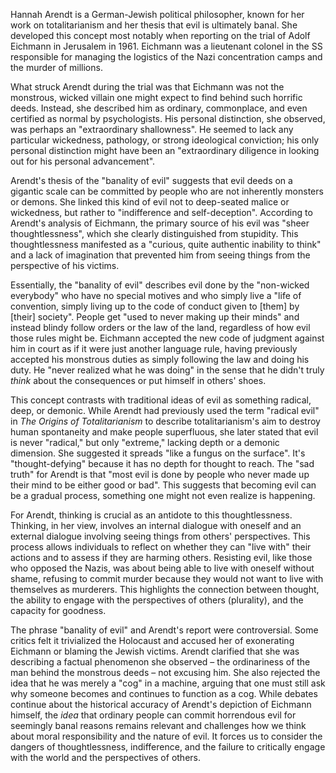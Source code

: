 Hannah Arendt is a German-Jewish political philosopher, known for her work on totalitarianism and her thesis that evil is ultimately banal. She developed this concept most notably when reporting on the trial of Adolf Eichmann in Jerusalem in 1961. Eichmann was a lieutenant colonel in the SS responsible for managing the logistics of the Nazi concentration camps and the murder of millions.

What struck Arendt during the trial was that Eichmann was not the monstrous, wicked villain one might expect to find behind such horrific deeds. Instead, she described him as ordinary, commonplace, and even certified as normal by psychologists. His personal distinction, she observed, was perhaps an "extraordinary shallowness". He seemed to lack any particular wickedness, pathology, or strong ideological conviction; his only personal distinction might have been an "extraordinary diligence in looking out for his personal advancement".

Arendt's thesis of the "banality of evil" suggests that evil deeds on a gigantic scale can be committed by people who are not inherently monsters or demons. She linked this kind of evil not to deep-seated malice or wickedness, but rather to "indifference and self-deception". According to Arendt's analysis of Eichmann, the primary source of his evil was "sheer thoughtlessness", which she clearly distinguished from stupidity. This thoughtlessness manifested as a "curious, quite authentic inability to think" and a lack of imagination that prevented him from seeing things from the perspective of his victims.

Essentially, the "banality of evil" describes evil done by the "non-wicked everybody" who have no special motives and who simply live a "life of convention, simply living up to the code of conduct given to [them] by [their] society". People get "used to never making up their minds" and instead blindy follow orders or the law of the land, regardless of how evil those rules might be. Eichmann accepted the new code of judgment against him in court as if it were just another language rule, having previously accepted his monstrous duties as simply following the law and doing his duty. He "never realized what he was doing" in the sense that he didn't truly _think_ about the consequences or put himself in others' shoes.

This concept contrasts with traditional ideas of evil as something radical, deep, or demonic. While Arendt had previously used the term "radical evil" in _The Origins of Totalitarianism_ to describe totalitarianism's aim to destroy human spontaneity and make people superfluous, she later stated that evil is never "radical," but only "extreme," lacking depth or a demonic dimension. She suggested it spreads "like a fungus on the surface". It's "thought-defying" because it has no depth for thought to reach. The "sad truth" for Arendt is that "most evil is done by people who never made up their mind to be either good or bad". This suggests that becoming evil can be a gradual process, something one might not even realize is happening.

For Arendt, thinking is crucial as an antidote to this thoughtlessness. Thinking, in her view, involves an internal dialogue with oneself and an external dialogue involving seeing things from others' perspectives. This process allows individuals to reflect on whether they can "live with" their actions and to assess if they are harming others. Resisting evil, like those who opposed the Nazis, was about being able to live with oneself without shame, refusing to commit murder because they would not want to live with themselves as murderers. This highlights the connection between thought, the ability to engage with the perspectives of others (plurality), and the capacity for goodness.

The phrase "banality of evil" and Arendt's report were controversial. Some critics felt it trivialized the Holocaust and accused her of exonerating Eichmann or blaming the Jewish victims. Arendt clarified that she was describing a factual phenomenon she observed – the ordinariness of the man behind the monstrous deeds – not excusing him. She also rejected the idea that he was merely a "cog" in a machine, arguing that one must still ask why someone becomes and continues to function as a cog. While debates continue about the historical accuracy of Arendt's depiction of Eichmann himself, the _idea_ that ordinary people can commit horrendous evil for seemingly banal reasons remains relevant and challenges how we think about moral responsibility and the nature of evil. It forces us to consider the dangers of thoughtlessness, indifference, and the failure to critically engage with the world and the perspectives of others.
